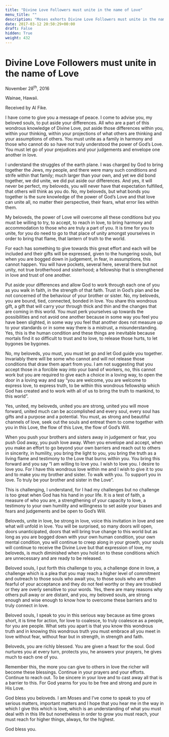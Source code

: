 ```yaml
---
title: "Divine Love Followers must unite in the name of Love"
menu_title: ""
description: "Moses exhorts Divine Love Followers must unite in the name of Love"
date: 2017-03-12 20:50:29+00:00
draft: False
hidden: True
weight: 432
---
```

# Divine Love Followers must unite in the name of Love

November 28<sup>th</sup>, 2016

Wainae, Hawaii.

Received by Al Fike.

I have come to give you a message of peace. I come to advise you, my beloved souls, to put aside your differences. All who are a part of this wondrous knowledge of Divine Love, put aside those differences within you, within your thinking, within your projections of what others are thinking and your assumptions of others. You must unite as a family in harmony and those who cannot do so have not truly understood the power of God’s Love. You must let go of your prejudices and your judgements and envelope one another in love. 

I understand the struggles of the earth plane. I was charged by God to bring together the Jews, my people, and there were many such conditions and strife within that family; much larger than your own, and yet we did bond together, we did unite, we did put aside our differences. And yes, it will never be perfect, my beloveds, you will never have that expectation fulfilled, that others will think as you do. No, my beloveds, but what bonds you together is the sure knowledge of the power of God’s Love and that love can unite all, no matter their perspective, their fears, what error lies within them. 

My beloveds, the power of Love will overcome all these conditions but you must be willing to try, to accept, to reach in love, to bring harmony and accommodation to those who are truly a part of you. It is time for you to unite, for you do need to go to that place of unity amongst yourselves in order to bring that flame, that lantern of truth to the world. 

For each has something to give towards this great effort and each will be included and their gifts will be expressed, given to the hungering souls, but when you are bogged down in judgement, in fear, in assumptions, this cannot happen. You will have pockets, several here, several there but not unity, not true brotherhood and sisterhood; a fellowship that is strengthened in love and trust of one another. 

Put aside your differences and allow God to work through each one of you as you walk in faith, in the strength of that faith. Trust in God’s plan and be not concerned of the behaviour of your brother or sister. No, my beloveds, you are bound, tied, connected, bonded in love. You share this wondrous gift, a gift that will carry your through thick and thin and the changes that are coming in this world. You must perk yourselves up towards the possibilities and not avoid one another because in some way you feel you have been slighted, in some way you feel that another does not measure up to your standards or in some way there is a mistrust, a misunderstanding. Yes, this is the human condition and these things are inevitable because mortals find it so difficult to trust and to love, to release those hurts, to let bygones be bygones. 

No, my beloveds, you must, you must let go and let God guide you together. Invariably there will be some who cannot and will not release those conditions that draw them apart from you. I am not suggesting that you accept those in a forcible way into your band of workers, no, this cannot work but you are required to give each a choice in a loving way, to open the door in a loving way and say “you are welcome, you are welcome to express love, to express truth, to be within this wondrous fellowship which God has created and to work with all of us to bring  the truth to mankind, to this world”. 

Yes, united, my beloveds, united you are strong, united you will move forward, united much can be accomplished and every soul, every soul has gifts and a purpose and a potential. You must, as strong and beautiful channels of love, seek out the souls and entreat them to come together with you in this Love, the flow of this Love, the flow of God’s Will.

When you push your brothers and sisters away in judgement or fear, you push God away, you push love away. When you envelope and accept, when you make an effort to go beyond your own barriers and reach out to others in sincerity, in humility, you bring the light to you, you bring the truth as a living flame and testimony to the Love that burns within you. You bring this forward and you say “I am willing to love you. I wish to love you. I desire to love you. For I have this wondrous love within me and I wish to give it to you and to make you my brother and sister. To walk with you. To support you in love. To truly be your brother and sister in the Love”. 

This is challenging, I understand, for I had my challenges but no challenge is too great when God has his hand in your life. It is a test of faith, a measure of who you are, a strengthening of your capacity to love, a testimony to your own humility and willingness to set aside your biases and fears and judgements and be open to God’s Will. 

Beloveds, unite in love, be strong in love, voice this invitation in love and see what will unfold in love. You will be surprised, so many doors will open, doors unanticipated, doors that will bring true change to this world but as long as you are bogged down with your own human condition, your own mental condition, you will continue to creep along in your growth, your souls will continue to receive the Divine Love but that expression of love, my beloveds, is much diminished when you hold on to these conditions which are unnecessary and are ready to be released.

Beloved souls, I put forth this challenge to you, a challenge done in love, a challenge which is a plea that you may reach a higher level of commitment and outreach to those souls who await you, to those souls who are often fearful of your acceptance and they do not feel worthy or they are troubled or they are overly sensitive to your words. Yes, there are many reasons why others pull away or are distant, and you, my beloved souls, are strong enough and wise enough to know how to overcome these barriers and to truly connect in love.

Beloved souls, I speak to you in this serious way because as time grows short, it is time for action, for love to coalesce, to truly coalesce as a people, for you are people. What sets you apart is that you know this wondrous truth and in knowing this wondrous truth you must embrace all you meet in love without fear, without fear but in strength, in strength and faith.

Beloveds, you are richly blessed. You are given a feast for the soul. God nurtures you at every turn, protects you, he answers your prayers, he gives much to each one of you. 

Remember this, the more you can give to others in love the richer will become these blessings. Continue in your prayers and your efforts. Continue to reach out. To be sincere in your love and to cast away all that is a barrier to this. For God yearns for you to be free and strong and pure in His Love.

God bless you beloveds. I am Moses and I’ve come to speak to you of serious matters, important matters and I hope that you hear me in the way in which I give this which is love, which is an understanding of what you must deal with in this life but nonetheless in order to grow you must reach, your must reach for higher things, always, for the highest.

God bless you. 
